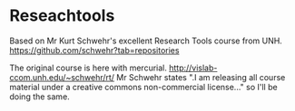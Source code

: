 # Reseachtools
Based on Mr Kurt Schwehr's  excellent Research Tools course from UNH.
https://github.com/schwehr?tab=repositories

The original course is here with mercurial. http://vislab-ccom.unh.edu/~schwehr/rt/  Mr Schwehr states ".I am releasing all course material under a creative commons non-commercial license..." so I'll be doing the same.
